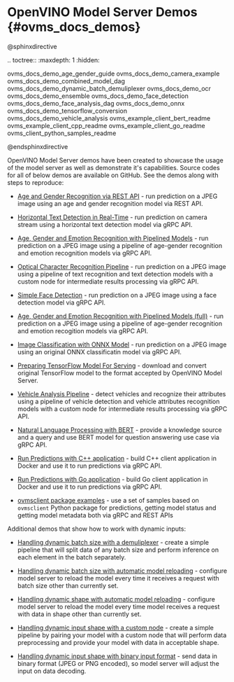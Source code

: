 # OpenVINO Model Server Demos {#ovms_docs_demos}

@sphinxdirective

.. toctree::
   :maxdepth: 1
   :hidden:

   ovms_docs_demo_age_gender_guide
   ovms_docs_demo_camera_example
   ovms_docs_demo_combined_model_dag
   ovms_docs_demo_dynamic_batch_demuliplexer
   ovms_docs_demo_ocr
   ovms_docs_demo_ensemble
   ovms_docs_demo_face_detection
   ovms_docs_demo_face_analysis_dag
   ovms_docs_demo_onnx
   ovms_docs_demo_tensorflow_conversion
   ovms_docs_demo_vehicle_analysis
   ovms_example_client_bert_readme
   ovms_example_client_cpp_readme
   ovms_example_client_go_readme
   ovms_client_python_samples_readme

@endsphinxdirective

OpenVINO Model Server demos have been created to showcase the usage of the model server as well as demonstrate it's capabilities. Source codes for all of below demos are available on GitHub. See the demos along with steps to reproduce:


- [Age and Gender Recognition via REST API](age_gender_guide.md) - run prediction on a JPEG image using an age and gender recognition model via REST API.

- [Horizontal Text Detection in Real-Time](camera_example.md) - run prediction on camera stream using a horizontal text detection model via gRPC API.

- [Age, Gender and Emotion Recognition with Pipelined Models](combined_model_dag.md) - run prediction on a JPEG image using a pipeline of age-gender recognition and emotion recognition models via gRPC API.

- [Optical Character Recognition Pipeline](east_ocr.md) - run prediction on a JPEG image using a pipeline of text recognition and text detection models with a custom node for intermediate results processing via gRPC API.

- [Simple Face Detection](face_detection_script_example.md) - run prediction on a JPEG image using a face detection model via gRPC API.

- [Age, Gender and Emotion Recognition with Pipelined Models (full)](faces_analysis_dag.md) - run prediction on a JPEG image using a pipeline of age-gender recognition and emotion recogition models via gRPC API.

- [Image Classification with ONNX Model](ovms_onnx_example.md) - run prediction on a JPEG image using an original ONNX classificatin model via gRPC API.

- [Preparing TensorFlow Model For Serving](tf_model_binary_input.md) - download and convert original TensorFlow model to the format accepted by OpenVINO Model Server.

- [Vehicle Analysis Pipeline](vehicles_analysis_dag.md) - detect vehicles and recognize their attributes using a pipeline of vehicle detection and vehicle attributes recognition models with a custom node for intermediate results processing via gRPC API.

- [Natural Language Processing with BERT](../example_client/bert/README.md) - provide a knowledge source and a query and use BERT model for question answering use case via gRPC API.

- [Run Predictions with C++ application](../example_client/cpp/README.md) - build C++ client application in Docker and use it to run predictions via gRPC API. 

- [Run Predictions with Go application](../example_client/go/README.md) - build Go client application in Docker and use it to run predictions via gRPC API.

- [ovmsclient package examples](../client/python/samples/README.md) - use a set of samples based on `ovmsclient` Python package for predictions, getting model status and getting model metadata both via gRPC and REST APIs

Additional demos that show how to work with dynamic inputs:

- [Handling dynamic batch size with a demuliplexer](./dynamic_bs_demultiplexer.md) - create a simple pipeline that will split data of any batch size and perform inference on each element in the batch separately.

- [Handling dynamic batch size with automatic model reloading](./dynamic_bs_auto_reload.md) - configure model server to reload the model every time it receives a request with batch size other than currently set.

- [Handling dynamic shape with automatic model reloading](./dynamic_shape_auto_reload.md) - configure model server to reload the model every time model receives a request with data in shape other than currently set.

- [Handling dynamic input shape with a custom node](./dynamic_shape_custom_node.md) - create a simple pipeline by pairing your model with a custom node that will perform data preprocessing and provide your model with data in acceptable shape.

- [Handling dynamic input shape with binary input format](./dynamic_shape_binary_inputs.md) - send data in binary format (JPEG or PNG encoded), so model server will adjust the input on data decoding. 